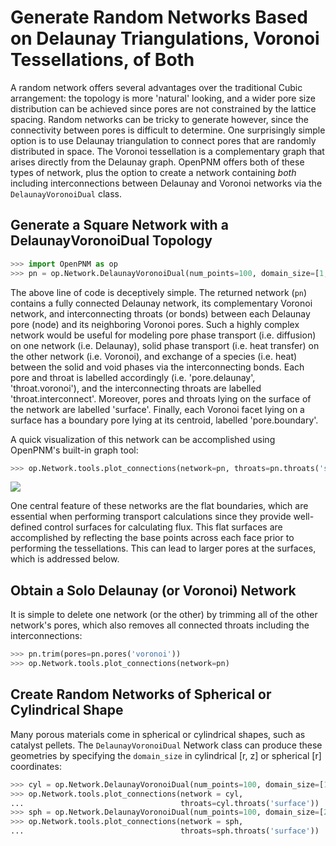 # Generate Random Networks Based on Delaunay Triangulations,  Voronoi Tessellations, of Both

A random network offers several advantages over the traditional Cubic arrangement: the topology is more 'natural' looking, and a wider pore size distribution can be achieved since pores are not constrained by the lattice spacing.  Random networks can be tricky to generate however, since the connectivity between pores is difficult to determine.  One surprisingly simple option is to use Delaunay triangulation to connect pores that are randomly distributed in space.  The Voronoi tessellation is a complementary graph that arises directly from the Delaunay graph.  OpenPNM offers both of these types of network, plus the option to create a network containing *both* including interconnections between Delaunay and Voronoi networks via the ```DelaunayVoronoiDual``` class.

## Generate a Square Network with a DelaunayVoronoiDual Topology

``` python
>>> import OpenPNM as op
>>> pn = op.Network.DelaunayVoronoiDual(num_points=100, domain_size=[1, 1, 1])

```

The above line of code is deceptively simple.  The returned network (```pn```) contains a fully connected Delaunay network, its complementary Voronoi network, and interconnecting throats (or bonds) between each Delaunay pore (node) and its neighboring Voronoi pores.  Such a highly complex network would be useful for modeling pore phase transport (i.e. diffusion) on one network (i.e. Delaunay), solid phase transport (i.e. heat transfer) on the other network (i.e. Voronoi), and exchange of a species (i.e. heat) between the solid and void phases via the interconnecting bonds.  Each pore and throat is labelled accordingly (i.e. 'pore.delaunay', 'throat.voronoi'), and the interconnecting throats are labelled 'throat.interconnect'.  Moreover, pores and throats lying on the surface of the network are labelled 'surface'.  Finally, each Voronoi facet lying on a surface has a boundary pore lying at its centroid, labelled 'pore.boundary'.

A quick visualization of this network can be accomplished using OpenPNM's built-in graph tool:

``` python
>>> op.Network.tools.plot_connections(network=pn, throats=pn.throats('surface'))

```

![](http://i.imgur.com/XXXXXXXX.png)

One central feature of these networks are the flat boundaries, which are essential when performing transport calculations since they provide well-defined control surfaces for calculating flux.  This flat surfaces are accomplished by reflecting the base points across each face prior to performing the tessellations.  This can lead to larger pores at the surfaces, which is addressed below.

## Obtain a Solo Delaunay (or Voronoi) Network

It is simple to delete one network (or the other) by trimming all of the other network's pores, which also removes all connected throats including the interconnections:

``` python
>>> pn.trim(pores=pn.pores('voronoi'))
>>> op.Network.tools.plot_connections(network=pn)

```

## Create Random Networks of Spherical or Cylindrical Shape

Many porous materials come in spherical or cylindrical shapes, such as catalyst pellets.  The ```DelaunayVoronoiDual``` Network class can produce these geometries by specifying the ```domain_size``` in cylindrical [r, z] or spherical [r] coordinates:  

``` python
>>> cyl = op.Network.DelaunayVoronoiDual(num_points=100, domain_size=[1, 5])
>>> op.Network.tools.plot_connections(network = cyl,
...                                   throats=cyl.throats('surface'))
>>> sph = op.Network.DelaunayVoronoiDual(num_points=100, domain_size=[2])
>>> op.Network.tools.plot_connections(network = sph,
...                                   throats=sph.throats('surface'))

```
